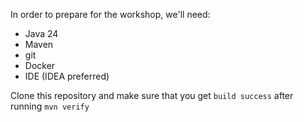In order to prepare for the workshop, we'll need:
- Java 24
- Maven
- git
- Docker
- IDE (IDEA preferred)

Clone this repository and make sure that you get `build success` after running `mvn verify`
